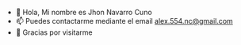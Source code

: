 - 👋 Hola, Mi nombre es Jhon Navarro Cuno
- 📫 Puedes contactarme mediante el email alex.554.nc@gmail.com
- 👀 Gracias por visitarme
